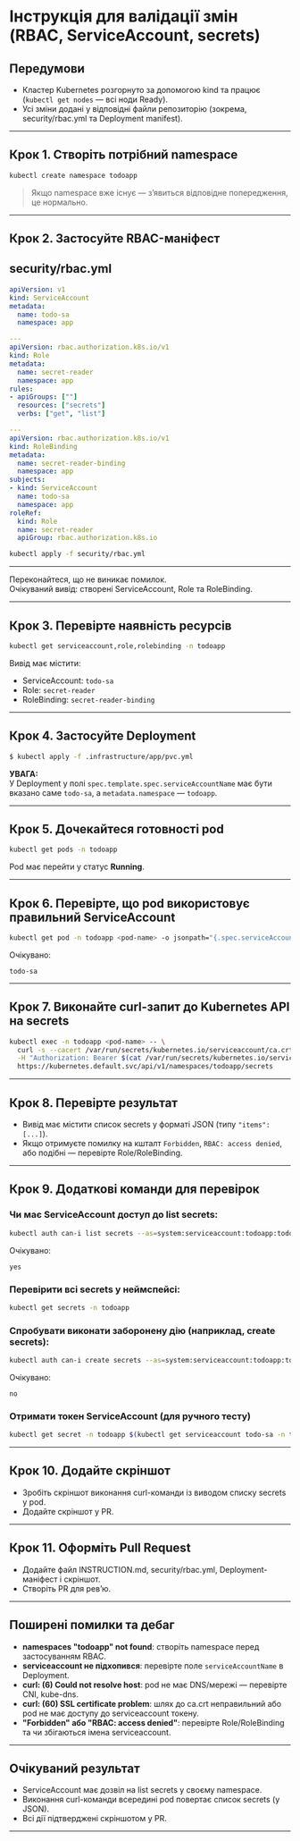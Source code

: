 # Інструкція для валідації змін (RBAC, ServiceAccount, secrets)

## Передумови

- Кластер Kubernetes розгорнуто за допомогою kind та працює (`kubectl get nodes` — всі ноди Ready).
- Усі зміни додані у відповідні файли репозиторію (зокрема, security/rbac.yml та Deployment manifest).

---

## Крок 1. Створіть потрібний namespace

```sh
kubectl create namespace todoapp
```
> Якщо namespace вже існує — з’явиться відповідне попередження, це нормально.

---

## Крок 2. Застосуйте RBAC-маніфест

## security/rbac.yml

```yaml
apiVersion: v1
kind: ServiceAccount
metadata:
  name: todo-sa
  namespace: app

---
apiVersion: rbac.authorization.k8s.io/v1
kind: Role
metadata:
  name: secret-reader
  namespace: app
rules:
- apiGroups: [""]
  resources: ["secrets"]
  verbs: ["get", "list"]

---
apiVersion: rbac.authorization.k8s.io/v1
kind: RoleBinding
metadata:
  name: secret-reader-binding
  namespace: app
subjects:
- kind: ServiceAccount
  name: todo-sa
  namespace: app
roleRef:
  kind: Role
  name: secret-reader
  apiGroup: rbac.authorization.k8s.io
```

```sh
kubectl apply -f security/rbac.yml
```

---

Переконайтеся, що не виникає помилок.  
Очікуваний вивід: створені ServiceAccount, Role та RoleBinding.

---

## Крок 3. Перевірте наявність ресурсів

```sh
kubectl get serviceaccount,role,rolebinding -n todoapp
```
Вивід має містити:
- ServiceAccount: `todo-sa`
- Role: `secret-reader`
- RoleBinding: `secret-reader-binding`

---

## Крок 4. Застосуйте Deployment

```sh
$ kubectl apply -f .infrastructure/app/pvc.yml
```
**УВАГА:**  
У Deployment у полі `spec.template.spec.serviceAccountName` має бути вказано саме `todo-sa`, а `metadata.namespace` — `todoapp`.

---

## Крок 5. Дочекайтеся готовності pod

```sh
kubectl get pods -n todoapp
```
Pod має перейти у статус **Running**.

---

## Крок 6. Перевірте, що pod використовує правильний ServiceAccount

```sh
kubectl get pod -n todoapp <pod-name> -o jsonpath="{.spec.serviceAccountName}"
```
Очікувано:  
```
todo-sa
```

---

## Крок 7. Виконайте curl-запит до Kubernetes API на secrets

```sh
kubectl exec -n todoapp <pod-name> -- \
  curl -s --cacert /var/run/secrets/kubernetes.io/serviceaccount/ca.crt \
  -H "Authorization: Bearer $(cat /var/run/secrets/kubernetes.io/serviceaccount/token)" \
  https://kubernetes.default.svc/api/v1/namespaces/todoapp/secrets
```

---

## Крок 8. Перевірте результат

- Вивід має містити список secrets у форматі JSON (типу `"items": [...]`).
- Якщо отримуєте помилку на кшталт `Forbidden`, `RBAC: access denied`, або подібні — перевірте Role/RoleBinding.

---


## Крок 9. Додаткові команди для перевірок

### Чи має ServiceAccount доступ до list secrets:
```sh
kubectl auth can-i list secrets --as=system:serviceaccount:todoapp:todo-sa -n todoapp
```
Очікувано:
```
yes
```

### Перевірити всі secrets у неймспейсі:
```sh
kubectl get secrets -n todoapp
```

### Спробувати виконати заборонену дію (наприклад, create secrets):
```sh
kubectl auth can-i create secrets --as=system:serviceaccount:todoapp:todo-sa -n todoapp
```
Очікувано:
```
no
```

### Отримати токен ServiceAccount (для ручного тесту)
```sh
kubectl get secret -n todoapp $(kubectl get serviceaccount todo-sa -n todoapp -o jsonpath="{.secrets[0].name}") -o yaml
```

---

## Крок 10. Додайте скріншот

- Зробіть скріншот виконання curl-команди із виводом списку secrets у pod.
- Додайте скріншот у PR.

---

## Крок 11. Оформіть Pull Request

- Додайте файл INSTRUCTION.md, security/rbac.yml, Deployment-маніфест і скріншот.
- Створіть PR для рев’ю.

---

## Поширені помилки та дебаг

- **namespaces "todoapp" not found**: створіть namespace перед застосуванням RBAC.
- **serviceaccount не підхопився**: перевірте поле `serviceAccountName` в Deployment.
- **curl: (6) Could not resolve host**: pod не має DNS/мережі — перевірте CNI, kube-dns.
- **curl: (60) SSL certificate problem**: шлях до ca.crt неправильний або pod не має доступу до serviceaccount токену.
- **"Forbidden" або "RBAC: access denied"**: перевірте Role/RoleBinding та чи збігаються імена serviceaccount.

---

## Очікуваний результат

- ServiceAccount має дозвіл на list secrets у своєму namespace.
- Виконання curl-команди всередині pod повертає список secrets (у JSON).
- Всі дії підтверджені скріншотом у PR.

---